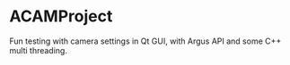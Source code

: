 # ACAMProject
Fun testing with camera settings in Qt GUI, with Argus API and some C++ multi threading.   
